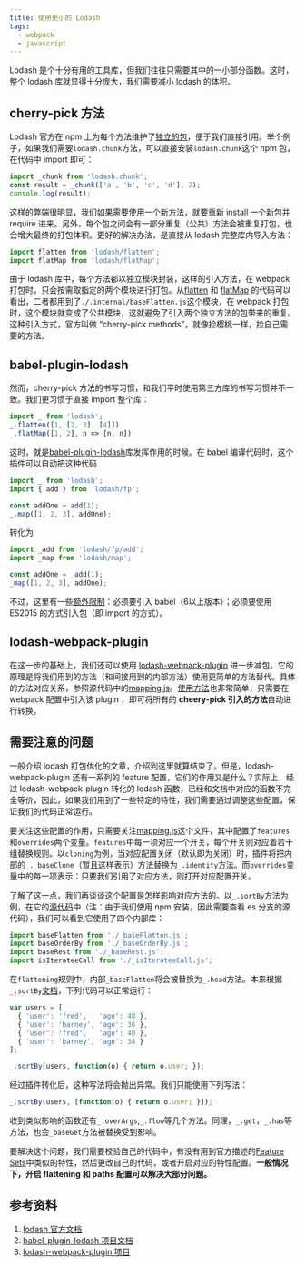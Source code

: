 ```yaml
---
title: 使用更小的 Lodash
tags:
  - webpack
  - javascript
---
```


Lodash 是个十分有用的工具库，但我们往往只需要其中的一小部分函数。这时，整个 lodash 库就显得十分庞大，我们需要减小 lodash 的体积。

## cherry-pick 方法
Lodash 官方在 npm 上为每个方法维护了[独立的包](https://github.com/lodash/lodash/tree/npm-packages)，便于我们直接引用。举个例子，如果我们需要`lodash.chunk`方法，可以直接安装`lodash.chunk`这个 npm 包，在代码中 import 即可：
```javascript
import _chunk from 'lodash.chunk';
const result = _chunk(['a', 'b', 'c', 'd'], 2);
console.log(result);
```
这样的弊端很明显，我们如果需要使用一个新方法，就要重新 install 一个新包并 require 进来。另外，每个包之间会有一部分重复（公共）方法会被重复打包，也会增大最终的打包体积。更好的解决办法，是直接从 lodash 完整库内导入方法：
```javascript
import flatten from 'lodash/flatten';
import flatMap from 'lodash/flatMap';
```
由于 lodash 库中，每个方法都以独立模块封装，这样的引入方法，在 webpack 打包时，只会按需取指定的两个模块进行打包。从[flatten](https://github.com/lodash/lodash/blob/master/flatten.js) 和 [flatMap]([flatten](https://github.com/lodash/lodash/blob/master/flatten.js)) 的代码可以看出，二者都用到了`./.internal/baseFlatten.js`这个模块，在 webpack 打包时，这个模块就变成了公共模块，这就避免了引入两个独立方法的包带来的重复。这种引入方式，官方叫做 “cherry-pick methods”，就像捡樱桃一样，捡自己需要的方法。

## babel-plugin-lodash
然而，cherry-pick 方法的书写习惯，和我们平时使用第三方库的书写习惯并不一致。我们更习惯于直接 import 整个库：
```javascript
import _ from 'lodash';
_.flatten([1, [2, 3], [4]])
_.flatMap([1, 2], n => [n, n])
```
这时，就是[babel-plugin-lodash](https://github.com/lodash/babel-plugin-lodash)库发挥作用的时候。在 babel 编译代码时，这个插件可以自动把这种代码
```javascript
import _ from 'lodash';
import { add } from 'lodash/fp';

const addOne = add(1);
_.map([1, 2, 3], addOne);
```
转化为
```javascript
import _add from 'lodash/fp/add';
import _map from 'lodash/map';

const addOne = _add(1);
_map([1, 2, 3], addOne);
```
不过，这里有一些[额外限制](https://github.com/lodash/babel-plugin-lodash#limitations)：必须要引入 babel（6以上版本）；必须要使用 ES2015 的方式引入包（即 import 的方式）。

## lodash-webpack-plugin
在这一步的基础上，我们还可以使用 [lodash-webpack-plugin](https://github.com/lodash/lodash-webpack-plugin) 进一步减包。它的原理是将我们用到的方法（和间接用到的内部方法）使用更简单的方法替代。具体的方法对应关系，参照源代码中的[mapping.js](https://github.com/lodash/lodash-webpack-plugin/blob/master/src/mapping.js)。[使用方法](https://github.com/lodash/lodash-webpack-plugin#usage)也非常简单，只需要在 webpack 配置中引入该 plugin ，即可将所有的 **cheery-pick 引入的方法**自动进行转换。

## 需要注意的问题
一般介绍 lodash 打包优化的文章，介绍到这里就算结束了。但是，lodash-webpack-plugin 还有一系列的 feature 配置，它们的作用又是什么？实际上，经过 lodash-webpack-plugin 转化的 lodash 函数，已经和文档中对应的函数不完全等价，因此，如果我们用到了一些特定的特性，我们需要通过调整这些配置，保证我们的代码正常运行。

要关注这些配置的作用，只需要关注[mapping.js](https://github.com/lodash/lodash-webpack-plugin/blob/master/src/mapping.js)这个文件，其中配置了`features`和`overrides`两个变量。`features`中每一项对应一个开关，每个开关则对应着若干组替换规则。以`cloning`为例，当对应配置关闭（默认即为关闭）时，插件将把内部的`_._baseClone`（暂且这样表示）方法替换为`_.identity`方法。而`overrides`变量中的每一项表示：只要我们引用了对应方法，则打开对应配置开关。

了解了这一点，我们再谈谈这个配置是怎样影响对应方法的。以`_.sortBy`方法为例，在它的[源代码](https://github.com/lodash/lodash/blob/es/sortBy.js)中（注：由于我们使用 npm 安装，因此需要查看 es 分支的源代码），我们可以看到它使用了四个内部库：
```javascript
import baseFlatten from './_baseFlatten.js';
import baseOrderBy from './_baseOrderBy.js';
import baseRest from './_baseRest.js';
import isIterateeCall from './_isIterateeCall.js';
```
在`flattening`规则中，内部`_baseFlatten`将会被替换为`_.head`方法。本来根据`_.sortBy`[文档](https://lodash.com/docs/4.17.4#sortBy)，下列代码可以正常运行：
```javascript
var users = [
  { 'user': 'fred',   'age': 48 },
  { 'user': 'barney', 'age': 36 },
  { 'user': 'fred',   'age': 40 },
  { 'user': 'barney', 'age': 34 }
];

_.sortBy(users, function(o) { return o.user; });
```
经过插件转化后，这种写法将会抛出异常。我们只能使用下列写法：
```javascript
_.sortBy(users, [function(o) { return o.user; }]);
```
收到类似影响的函数还有`_.overArgs`,`_.flow`等几个方法。同理，`_.get`，`_.has`等方法，也会`_baseGet`方法被替换受到影响。

要解决这个问题，我们需要校验自己的代码中，有没有用到官方描述的[Feature Sets](https://github.com/lodash/lodash-webpack-plugin#feature-sets)中类似的特性，然后更改自己的代码，或者开启对应的特性配置。**一般情况下，开启 flattening 和 paths 配置可以解决大部分问题。**

## 参考资料
1. [lodash 官方文档](https://lodash.com)
2. [babel-plugin-lodash 项目文档](https://github.com/lodash/babel-plugin-lodash)
3. [lodash-webpack-plugin 项目](https://github.com/lodash/lodash-webpack-plugin)
